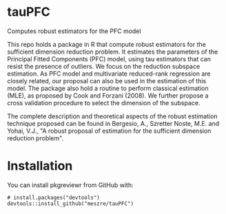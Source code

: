 # tauPFC
Computes robust estimators for the PFC model

This repo holds a package in R that compute robust estimators for the sufficient dimension
reduction problem. It estimates the parameters of 
the Principal Fitted Components (PFC) model, using tau estimators that can resist the presence of outliers. 
We focus on the reduction subspace estimation. As PFC model and multivariate reduced-rank regression are closely
related, our proposal can also be used in the estimation of this model.
The package also hold a routine to perform classical estimation (MLE), 
as proposed by Cook and Forzani (2008).
We further propose a cross validation
procedure to select the dimension of the subspace.

The complete description and theoretical
aspects of the robust estimation technique proposed can be found in Bergesio, A., Szretter Noste, M.E. and Yohai, V.J.,
"A robust proposal of estimation for the sufficient dimension reduction problem".


# Installation

You can install pkgreviewr from GitHub with:
```
# install.packages("devtools") 
devtools::install_github("meszre/tauPFC")
```
